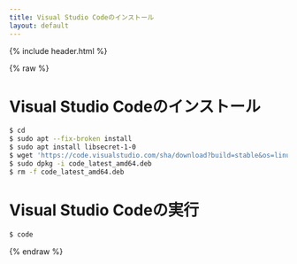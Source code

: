 ```yaml
---
title: Visual Studio Codeのインストール
layout: default
---
```


{% include header.html %}

{% raw %}

# Visual Studio Codeのインストール
```bash
$ cd
$ sudo apt --fix-broken install
$ sudo apt install libsecret-1-0
$ wget 'https://code.visualstudio.com/sha/download?build=stable&os=linux-deb-x64' -O code_latest_amd64.deb
$ sudo dpkg -i code_latest_amd64.deb
$ rm -f code_latest_amd64.deb
```

# Visual Studio Codeの実行
```bash
$ code
```

{% endraw %}
